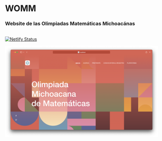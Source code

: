 # WOMM 

### Website de las Olimpiadas Matemáticas Michoacánas 
</br>[![Netlify Status](https://api.netlify.com/api/v1/badges/fef0aa72-2d0c-4af4-85de-fe6f175d5644/deploy-status)](https://app.netlify.com/sites/olimpiadamatematicasmichoacan/deploys)
</br>

![ScreenShot](ss.png)
 
